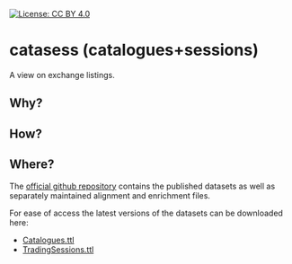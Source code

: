 [![License: CC BY 4.0](https://img.shields.io/badge/License-CC_BY_4.0-lightgrey.svg)](https://creativecommons.org/licenses/by/4.0/)

catasess (catalogues+sessions)
==============================

A view on exchange listings.


Why?
----



How?
----



Where?
------

The [official github repository](https://github.com/ga-group/catasess/) contains the
published datasets as well as separately maintained alignment and enrichment files.

For ease of access the latest versions of the datasets can be downloaded here:

- [Catalogues.ttl](/catasess/Catalogues.ttl)
- [TradingSessions.ttl](/catasess/TradingSessions.ttl)


